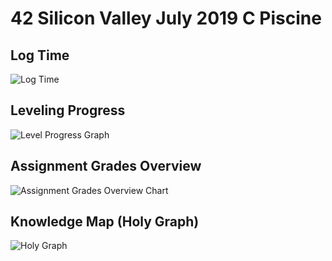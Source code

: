 # 42 Silicon Valley July 2019 C Piscine


## Log Time
![Log Time](https://github.com/VictoriaNguyenMD/42_Silicon_Valley/blob/master/Images/log_time.png)




## Leveling Progress
![Level Progress Graph](https://github.com/VictoriaNguyenMD/42_Silicon_Valley/blob/master/Images/progress_graph.png)




## Assignment Grades Overview
![Assignment Grades Overview Chart](https://github.com/VictoriaNguyenMD/42_Silicon_Valley/blob/master/Images/projects_grade_overview.png)




## Knowledge Map (Holy Graph)
![Holy Graph](https://github.com/VictoriaNguyenMD/42_Silicon_Valley/blob/master/Images/holy_graph.png)
